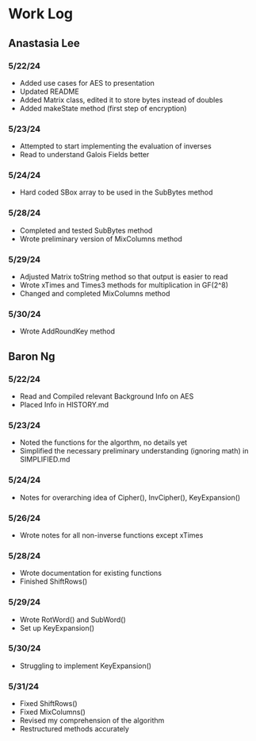 # Work Log

## Anastasia Lee

### 5/22/24

- Added use cases for AES to presentation
- Updated README
- Added Matrix class, edited it to store bytes instead of doubles
- Added makeState method (first step of encryption)

### 5/23/24

- Attempted to start implementing the evaluation of inverses
- Read to understand Galois Fields better

### 5/24/24

- Hard coded SBox array to be used in the SubBytes method

### 5/28/24

- Completed and tested SubBytes method
- Wrote preliminary version of MixColumns method

### 5/29/24
- Adjusted Matrix toString method so that output is easier to read
- Wrote xTimes and Times3 methods for multiplication in GF(2^8)
- Changed and completed MixColumns method

### 5/30/24
- Wrote AddRoundKey method


## Baron Ng

### 5/22/24

- Read and Compiled relevant Background Info on AES
- Placed Info in HISTORY.md

### 5/23/24

- Noted the functions for the algorthm, no details yet
- Simplified the necessary preliminary understanding (ignoring math) in SIMPLIFIED.md

### 5/24/24

- Notes for overarching idea of Cipher(), InvCipher(), KeyExpansion()

### 5/26/24

- Wrote notes for all non-inverse functions except xTimes

### 5/28/24

- Wrote documentation for existing functions
- Finished ShiftRows()

### 5/29/24

- Wrote RotWord() and SubWord()
- Set up KeyExpansion()

### 5/30/24

- Struggling to implement KeyExpansion()

### 5/31/24

- Fixed ShiftRows()
- Fixed MixColumns()
- Revised my comprehension of the algorithm
- Restructured methods accurately